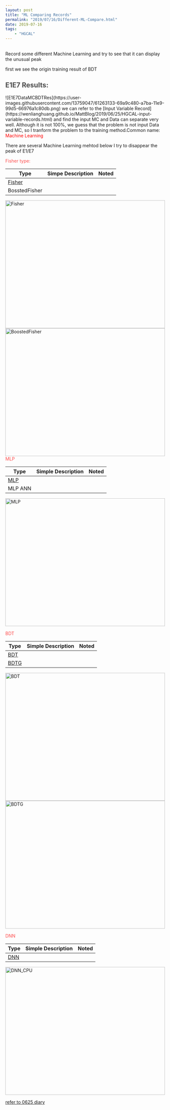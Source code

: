 ```yaml
---
layout: post
title: "ML Comparing Records"
permalink: "2019/07/16/Different-ML-Compare.html"
date: 2019-07-16
tags:
    - "HGCAL"
---
```

<br>
Record some different Machine Learning and try to see that it can display the unusual peak 

first we see the origin training result of BDT

<h2>
    <span style="color:rgba(0,0,0,0.7)">E1E7 Results:</span>
</h2>
![E1E7DataMCBDTRes](https://user-images.githubusercontent.com/13759047/61263133-69a9c480-a7ba-11e9-99d5-66976a1c80db.png)
we can refer to the [Input Variable Record](https://wenlianghuang.github.io/MattBlog/2019/06/25/HGCAL-input-variable-records.html) and find the input MC and Data can separate very well. 
Although it is not 100%, we guess that the problem is not input Data and MC, so I tranform the problem to the training method.Common name: <span id="target" style="color:rgba(255,0,0,1)">Machine Learning</span>

There are several Machine Learning mehtod below I try to disappear the peak of E1/E7

<span style="color:rgba(255,0,0,0.7)">Fisher type:</span><br>

| Type | Simpe Description | Noted |
|------|-------------------|-------|
|[Fisher](https://en.wikipedia.org/wiki/Linear_discriminant_analysis)|||
|BosstedFisher|||

<img src="https://user-images.githubusercontent.com/13759047/61274506-87892080-a7de-11e9-9018-e96429fde550.png" title="Fisher" width="500px" height="400px" class="inline-block">
<img src="https://user-images.githubusercontent.com/13759047/61274504-87892080-a7de-11e9-9fdc-2a71754b9704.png" title="BoostedFisher" width="500px" height="400px" class="inline-block">
<span style="color:rgba(255,0,0,0.7)">MLP</span>

| Type | Simple Description | Noted |
|------|-------------------|--------|
|[MLP](https://en.wikipedia.org/wiki/Multilayer_perceptron)|||
|MLP ANN|||

<img src="https://user-images.githubusercontent.com/13759047/61274510-8821b700-a7de-11e9-8c64-3c64865df1d2.png" title="MLP" width="500px" height="400px" class="inline-block">


<span style="color:rgba(255,0,0,0.7)">BDT</span>

| Type | Simple Description | Noted |
|------|--------------------|-------|
|[BDT](https://en.wikipedia.org/wiki/Boosting_(machine_learning))|||
|[BDTG](https://en.wikipedia.org/wiki/Gradient_boosting)|||

<img src="https://user-images.githubusercontent.com/13759047/61274502-86f08a00-a7de-11e9-97b5-e0dc037b77ab.png" title="BDT" width="500px" height="400px">
<img src="https://user-images.githubusercontent.com/13759047/61274503-87892080-a7de-11e9-8e38-4740a0c40f0b.png" title="BDTG" width="500px" height="400px">


<span style="color:rgba(255,0,0,0.7)">DNN</span>

| Type | Simple Description | Noted |
|------|--------------------|-------|
|[DNN](https://en.wikipedia.org/wiki/Deep_learning)|||

<img src="https://user-images.githubusercontent.com/13759047/61274505-87892080-a7de-11e9-9a21-880ade3992c9.png" title="DNN_CPU" width="500px" height="400px">

<a href="https://wenlianghuang.github.io/MattBlog/2019/06/25/HGCAL-input-variable-records.html">refer to 0625 diary</a>
